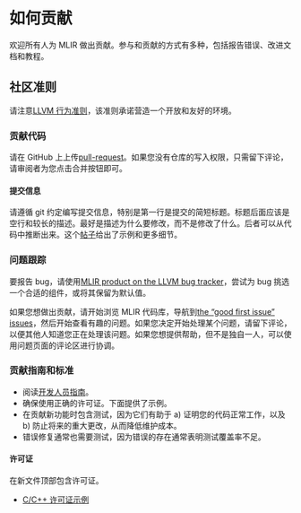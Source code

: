 # 如何贡献

欢迎所有人为 MLIR 做出贡献。参与和贡献的方式有多种，包括报告错误、改进文档和教程。

## 社区准则

请注意[LLVM 行为准则](https://llvm.org/docs/CodeOfConduct.html)，该准则承诺营造一个开放和友好的环境。

### 贡献代码

请在 GitHub 上上传[pull-request](https://llvm.org/docs/GitHub.html#github-reviews)。如果您没有仓库的写入权限，只需留下评论，请审阅者为您点击合并按钮即可。

#### 提交信息

请遵循 git 约定编写提交信息，特别是第一行是提交的简短标题。标题后面应该是空行和较长的描述。最好是描述为什么要修改，而不是修改了什么。后者可以从代码中推断出来。这个[帖子](https://chris.beams.io/posts/git-commit/)给出了示例和更多细节。

### 问题跟踪

要报告 bug，请使用[MLIR product on the LLVM bug tracker](https://github.com/llvm/llvm-project/issues/new)，尝试为 bug 挑选一个合适的组件，或将其保留为默认值。

如果您想做出贡献，请开始浏览 MLIR 代码库，导航到[the “good first issue” issues](https://github.com/llvm/llvm-project/issues)，然后开始查看有趣的问题。如果您决定开始处理某个问题，请留下评论，以便其他人知道您正在处理该问题。如果您想提供帮助，但不是独自一人，可以使用问题页面的评论区进行协调。

### 贡献指南和标准

- 阅读[开发人员指南](Developer%20Guide.md)。
- 确保使用正确的许可证。下面提供了示例。
- 在贡献新功能时包含测试，因为它们有助于 a) 证明您的代码正常工作，以及 b) 防止将来的重大更改，从而降低维护成本。
- 错误修复通常也需要测试，因为错误的存在通常表明测试覆盖率不足。

#### 许可证

在新文件顶部包含许可证。

- [C/C++ 许可证示例](https://github.com/llvm/llvm-project/blob/main/mlir/examples/toy/Ch1/toyc.cpp)

